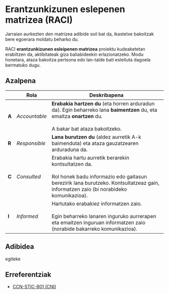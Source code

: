 # Erantzunkizunen eslepenen matrizea (RACI)
Jarraian aurkezten den matrizea adibide soil bat da, ikastetxe bakoitzak bere egoerara moldatu beharko du.

RACI **erantzunkizunen esleipenen matrizea** proiektu kudeaketetan erabiltzen da, aktibitateak giza baliabideekin erlazionatzeko. Modu honetara, ataza bakoitza pertsona edo lan-talde bati esleituta dagoela bermatuko dugu.

## Azalpena

|  | Rola | Deskribapena |
| ---- | ---- | ---- |
| **A** | *Accountable* | **Erabakia hartzen du** (eta horren arduradun da). Egin beharreko lana **baimentzen** du, eta emaitza **onartzen** du.<br /><br />A bakar bat ataza bakoitzeko. |
| **R** | *Responsible* | **Lana burutzen du** (aldez aurretik A-k baimenduta) eta ataza gauzatzearen arduraduna da. |
| **C** | *Consulted* | Erabakia hartu aurretik berarekin kontsultatzen da.<br /><br />Rol honek badu informazio edo gaitasun berezirik lana burutzeko. Kontsultatzeaz gain, informatzen zaio (bi norabideko komunikazioa). |
| **I** | *Informed* | Hartutako erabakiez informatzen zaio.<br /><br />Egin beharreko lanaren inguruko aurrerapen eta emaitzen inguruan informatzen zaio (norabide bakarreko komunikazioa). |


## Adibidea

egiteke

## Erreferentziak

- [CCN-STIC-801 (CNI)](https://www.ccn-cert.cni.es/es/series-ccn-stic/guias/series-ccn-stic/800-guia-esquema-nacional-de-seguridad/501-ccn-stic-801-responsibilidades-y-funciones-en-el-ens/file.html)